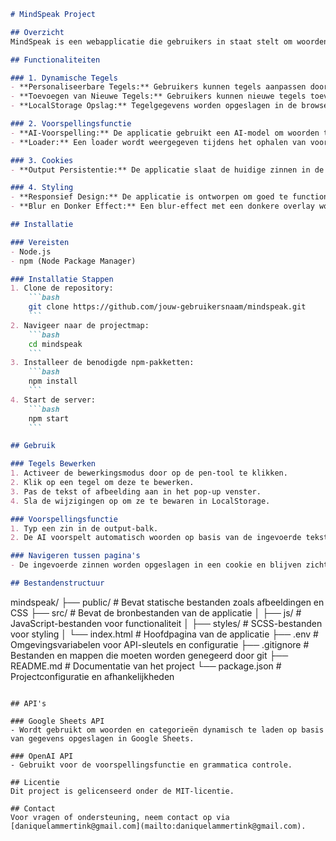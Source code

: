 ```markdown
# MindSpeak Project

## Overzicht
MindSpeak is een webapplicatie die gebruikers in staat stelt om woorden en zinnen te voorspellen, aan te passen en op te slaan voor hergebruik. Het project bevat een dynamisch geluidenbord, personaliseerbare tegels en een voorspellingsfunctie op basis van AI.

## Functionaliteiten

### 1. Dynamische Tegels
- **Personaliseerbare Tegels:** Gebruikers kunnen tegels aanpassen door tekst en afbeeldingen toe te voegen via een bewerkingsmodus.
- **Toevoegen van Nieuwe Tegels:** Gebruikers kunnen nieuwe tegels toevoegen op specifieke pagina's zoals "Mijn Klas", "Lievelingseten", "Vrienden" en "Familienamen".
- **LocalStorage Opslag:** Tegelgegevens worden opgeslagen in de browser, zodat aanpassingen behouden blijven bij het herladen van de pagina.

### 2. Voorspellingsfunctie
- **AI-Voorspelling:** De applicatie gebruikt een AI-model om woorden te voorspellen op basis van de eerder ingevoerde zinnen.
- **Loader:** Een loader wordt weergegeven tijdens het ophalen van voorspellingen, wat de gebruiker informeert dat de voorspellingsfunctie bezig is.

### 3. Cookies
- **Output Persistentie:** De applicatie slaat de huidige zinnen in de output op in een cookie, zodat deze behouden blijft wanneer de gebruiker tussen pagina's navigeert.

### 4. Styling
- **Responsief Design:** De applicatie is ontworpen om goed te functioneren op verschillende schermformaten.
- **Blur en Donker Effect:** Een blur-effect met een donkere overlay wordt toegepast wanneer de bewerkingsmodus wordt geactiveerd, om de gebruiker te helpen zich te concentreren op het bewerken van tegels.

## Installatie

### Vereisten
- Node.js
- npm (Node Package Manager)

### Installatie Stappen
1. Clone de repository:
    ```bash
    git clone https://github.com/jouw-gebruikersnaam/mindspeak.git
    ```
2. Navigeer naar de projectmap:
    ```bash
    cd mindspeak
    ```
3. Installeer de benodigde npm-pakketten:
    ```bash
    npm install
    ```
4. Start de server:
    ```bash
    npm start
    ```

## Gebruik

### Tegels Bewerken
1. Activeer de bewerkingsmodus door op de pen-tool te klikken.
2. Klik op een tegel om deze te bewerken.
3. Pas de tekst of afbeelding aan in het pop-up venster.
4. Sla de wijzigingen op om ze te bewaren in LocalStorage.

### Voorspellingsfunctie
1. Typ een zin in de output-balk.
2. De AI voorspelt automatisch woorden op basis van de ingevoerde tekst (indien de voorspellingsfunctie is ingeschakeld).

### Navigeren tussen pagina's
- De ingevoerde zinnen worden opgeslagen in een cookie en blijven zichtbaar wanneer je naar andere pagina's gaat.

## Bestandenstructuur

```
mindspeak/
├── public/                # Bevat statische bestanden zoals afbeeldingen en CSS
├── src/                   # Bevat de bronbestanden van de applicatie
│   ├── js/                # JavaScript-bestanden voor functionaliteit
│   ├── styles/            # SCSS-bestanden voor styling
│   └── index.html         # Hoofdpagina van de applicatie
├── .env                   # Omgevingsvariabelen voor API-sleutels en configuratie
├── .gitignore             # Bestanden en mappen die moeten worden genegeerd door git
├── README.md              # Documentatie van het project
└── package.json           # Projectconfiguratie en afhankelijkheden
```

## API's

### Google Sheets API
- Wordt gebruikt om woorden en categorieën dynamisch te laden op basis van gegevens opgeslagen in Google Sheets.

### OpenAI API
- Gebruikt voor de voorspellingsfunctie en grammatica controle.

## Licentie
Dit project is gelicenseerd onder de MIT-licentie.

## Contact
Voor vragen of ondersteuning, neem contact op via [daniquelammertink@gmail.com](mailto:daniquelammertink@gmail.com).
```
